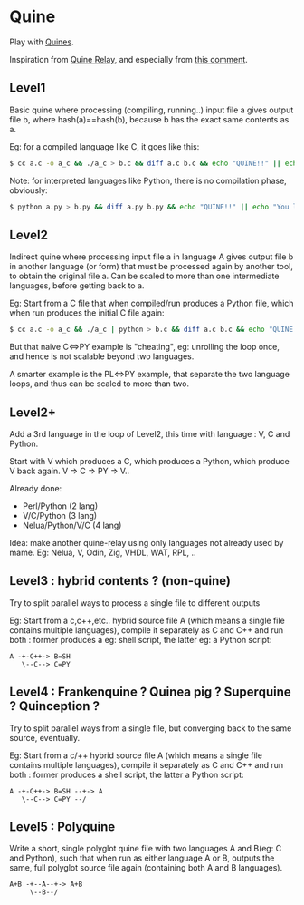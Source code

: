 # Quine
Play with [Quines](https://en.wikipedia.org/wiki/Quine_(computing)).

Inspiration from [Quine Relay](https://github.com/mame/quine-relay), and especially from [this comment](https://github.com/mame/quine-relay/issues/11#issuecomment-679251077).

## Level1
Basic quine where processing (compiling, running..) input file a gives output file b,
where hash(a)==hash(b), because b has the exact same contents as a.

Eg: for a compiled language like C, it goes like this:

```sh
$ cc a.c -o a_c && ./a_c > b.c && diff a.c b.c && echo "QUINE!!" || echo "You lose"
```

Note: for interpreted languages like Python, there is no compilation phase, obviously:

```sh
$ python a.py > b.py && diff a.py b.py && echo "QUINE!!" || echo "You lose"
```

## Level2
Indirect quine where processing input file a in language A gives output file b in another language (or form)
that must be processed again by another tool, to obtain the original file a.
Can be scaled to more than one intermediate languages, before getting back to a.

Eg: Start from a C file that when compiled/run produces a Python file,
which when run produces the initial C file again:

```sh
$ cc a.c -o a_c && ./a_c | python > b.c && diff a.c b.c && echo "QUINE!!" || echo "You lose"
```

But that naive C<=>PY example is "cheating", eg: unrolling the loop once, and hence is not scalable beyond two languages.

A smarter example is the PL<=>PY example, that separate the two language loops, and thus can be scaled to more than two.

## Level2+
Add a 3rd language in the loop of Level2, this time with language : V, C and Python.

Start with V which produces a C, which produces a Python, which produce V back again.
V => C => PY => V..

Already done:
- Perl/Python (2 lang)
- V/C/Python (3 lang)
- Nelua/Python/V/C (4 lang)

Idea: make another quine-relay using only languages not already used by mame.
Eg: Nelua, V, Odin, Zig, VHDL, WAT, RPL, ..

## Level3 : hybrid contents ? (non-quine)
Try to split parallel ways to process a single file to different outputs

Eg: Start from a c,c++,etc.. hybrid source file A (which means a single file contains multiple languages),
compile it separately as C and C++ and run both : former produces a eg: shell script, the latter eg: a Python script:

```
A -+-C++-> B=SH
   \--C--> C=PY
```

## Level4 : Frankenquine ? Quinea pig ? Superquine ? Quinception ?
Try to split parallel ways from a single file, but converging back to the same source,
eventually.

Eg: Start from a c/++ hybrid source file A (which means a single file contains multiple languages),
compile it separately as C and C++ and run both : former produces a shell script, the latter a Python script:

```
A -+-C++-> B=SH --+-> A
   \--C--> C=PY --/
```

## Level5 : Polyquine
Write a short, single polyglot quine file with two languages A and B(eg: C and Python), such that when run as
either language A or B, outputs the same, full polyglot source file again (containing both A and B languages).

```
A+B -+--A--+-> A+B
     \--B--/
```
